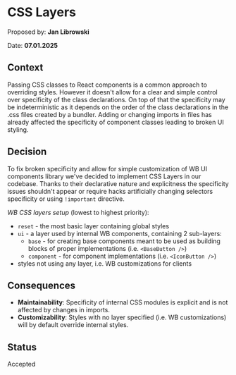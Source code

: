 # CSS Layers

Proposed by: **Jan Librowski**

Date: **07.01.2025**

## Context

Passing CSS classes to React components is a common approach to overriding styles. However it doesn't allow for a clear and simple control over specificity of the class declarations. On top of that the specificity may be indeterministic as it depends on the order of the class declarations in the .css files created by a bundler. Adding or changing imports in files has already affected the specificity of component classes leading to broken UI styling.

## Decision

To fix broken specificity and allow for simple customization of WB UI components library we've decided to implement CSS Layers in our codebase. Thanks to their declarative nature and explicitness the specificity issues shouldn't appear or require hacks artificially changing selectors specificity or using `!important` directive.

_WB CSS layers setup_ (lowest to highest priority):

- `reset` - the most basic layer containing global styles
- `ui` - a layer used by internal WB components, containing 2 sub-layers:
  - `base` - for creating base components meant to be used as building blocks of proper implementations (i.e. `<BaseButton />`)
  - `component` - for component implementations (i.e. `<IconButton />`)
- styles not using any layer, i.e. WB customizations for clients

## Consequences

- **Maintainability**: Specificity of internal CSS modules is explicit and is not affected by changes in imports.
- **Customizability**: Styles with no layer specified (i.e. WB customizations) will by default override internal styles.

## Status

Accepted
